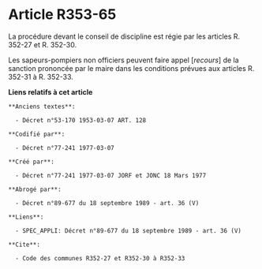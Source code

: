 # Article R353-65

La procédure devant le conseil de discipline est régie par les articles R. 352-27 et R. 352-30.

Les sapeurs-pompiers non officiers peuvent faire appel [*recours*] de la sanction prononcée par le maire dans les conditions
prévues aux articles R. 352-31 à R. 352-33.

**Liens relatifs à cet article**

	**Anciens textes**:

	  - Décret n°53-170 1953-03-07 ART. 128

	**Codifié par**:

	  - Décret n°77-241 1977-03-07

	**Créé par**:

	  - Décret n°77-241 1977-03-07 JORF et JONC 18 Mars 1977

	**Abrogé par**:

	  - Décret n°89-677 du 18 septembre 1989 - art. 36 (V)

	**Liens**:

	  - SPEC_APPLI: Décret n°89-677 du 18 septembre 1989 - art. 36 (V)

	**Cite**:

	  - Code des communes R352-27 et R352-30 à R352-33
